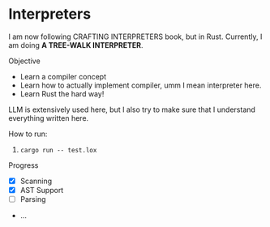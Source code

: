 # Interpreters

I am now following CRAFTING INTERPRETERS book, but in Rust. Currently, I am doing **A TREE-WALK INTERPRETER**.

Objective
- Learn a compiler concept
- Learn how to actually implement compiler, umm I mean interpreter here.
- Learn Rust the hard way!

LLM is extensively used here, but I also try to make sure that I understand everything written here.

How to run:
1. `cargo run -- test.lox`

Progress
- [x] Scanning
- [x] AST Support
- [ ] Parsing
- ...